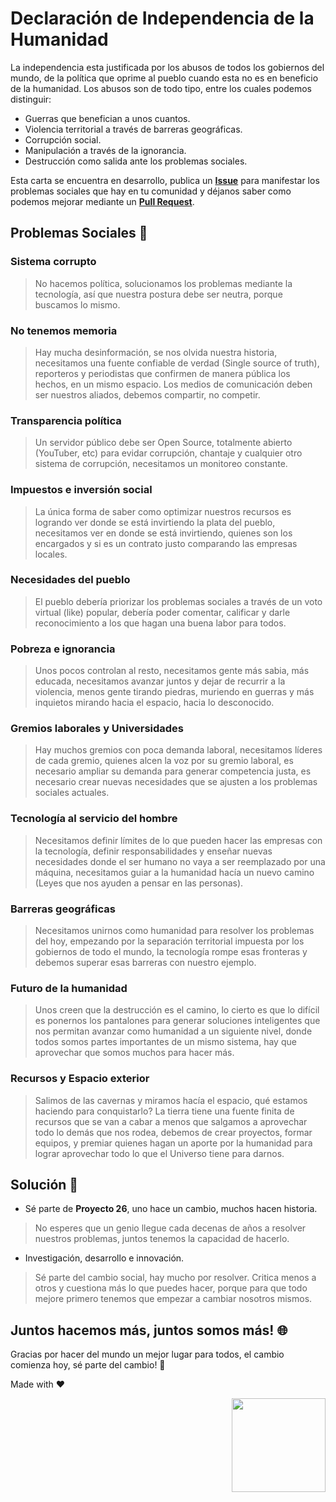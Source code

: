 # Declaración de Independencia de la Humanidad
La independencia esta justificada por los abusos de todos los gobiernos del mundo, de la política que oprime al pueblo cuando esta no es en beneficio de la humanidad. Los abusos son de todo tipo, entre los cuales podemos distinguir:
- Guerras que benefician a unos cuantos.
- Violencia territorial a través de barreras geográficas.
- Corrupción social.
- Manipulación a través de la ignorancia.
- Destrucción como salida ante los problemas sociales.

Esta carta se encuentra en desarrollo, publica un **[Issue](https://github.com/proyecto26/social-change/issues)** para manifestar los problemas sociales que hay en tu comunidad y déjanos saber como podemos mejorar mediante un **[Pull Request](https://github.com/proyecto26/social-change/pulls)**.

## Problemas Sociales 🚨
### Sistema corrupto
> No hacemos política, solucionamos los problemas mediante la tecnología, así que nuestra postura debe ser neutra, porque buscamos lo mismo.
### No tenemos memoria
> Hay mucha desinformación, se nos olvida nuestra historia, necesitamos una fuente confiable de verdad (Single source of truth), reporteros y periodistas que confirmen de manera pública los hechos, en un mismo espacio. Los medios de comunicación deben ser nuestros aliados, debemos compartir, no competir.
### Transparencia política
> Un servidor público debe ser Open Source, totalmente abierto (YouTuber, etc) para evidar corrupción, chantaje y cualquier otro sistema de corrupción, necesitamos un monitoreo constante.
### Impuestos e inversión social
> La única forma de saber como optimizar nuestros recursos es logrando ver donde se está invirtiendo la plata del pueblo, necesitamos ver en donde se está invirtiendo, quienes son los encargados y si es un contrato justo comparando las empresas locales.
### Necesidades del pueblo
> El pueblo debería priorizar los problemas sociales a través de un voto virtual (like) popular, debería poder comentar, calificar y darle reconocimiento a los que hagan una buena labor para todos.
### Pobreza e ignorancia
> Unos pocos controlan al resto, necesitamos gente más sabia, más educada, necesitamos avanzar juntos y dejar de recurrir a la violencia, menos gente tirando piedras, muriendo en guerras y más inquietos mirando hacia el espacio, hacia lo desconocido.
### Gremios laborales y Universidades
> Hay muchos gremios con poca demanda laboral, necesitamos líderes de cada gremio, quienes alcen la voz por su gremio laboral, es necesario ampliar su demanda para generar competencia justa, es necesario crear nuevas necesidades que se ajusten a los problemas sociales actuales.
### Tecnología al servicio del hombre
> Necesitamos definir límites de lo que pueden hacer las empresas con la tecnología, definir responsabilidades y enseñar nuevas necesidades donde el ser humano no vaya a ser reemplazado por una máquina, necesitamos guiar a la humanidad hacía un nuevo camino (Leyes que nos ayuden a pensar en las personas).
### Barreras geográficas
> Necesitamos unirnos como humanidad para resolver los problemas del hoy, empezando por la separación territorial impuesta por los gobiernos de todo el mundo, la tecnología rompe esas fronteras y debemos superar esas barreras con nuestro ejemplo.
### Futuro de la humanidad
> Unos creen que la destrucción es el camino, lo cierto es que lo difícil es ponernos los pantalones para generar soluciones inteligentes que nos permitan avanzar como humanidad a un siguiente nivel, donde todos somos partes importantes de un mismo sistema, hay que aprovechar que somos muchos para hacer más.
### Recursos y Espacio exterior
> Salimos de las cavernas y miramos hacía el espacio, qué estamos haciendo para conquistarlo? La tierra tiene una fuente finita de recursos que se van a cabar a menos que salgamos a aprovechar todo lo demás que nos rodea, debemos de crear proyectos, formar equipos, y premiar quienes hagan un aporte por la humanidad para lograr aprovechar todo lo que el Universo tiene para darnos.

## Solución 📢
- Sé parte de **Proyecto 26**, uno hace un cambio, muchos hacen historia.
> No esperes que un genio llegue cada decenas de años a resolver nuestros problemas, juntos tenemos la capacidad de hacerlo.
- Investigación, desarrollo e innovación.
> Sé parte del cambio social, hay mucho por resolver. Critica menos a otros y cuestiona más lo que puedes hacer, porque para que todo mejore primero tenemos que empezar a cambiar nosotros mismos.

## Juntos hacemos más, juntos somos más! 🌐
Gracias por hacer del mundo un mejor lugar para todos, el cambio comienza hoy, sé parte del cambio! 🙏

Made with ❤️

<img width="150px" src="https://avatars0.githubusercontent.com/u/28855608?s=200&v=4" align="right">
